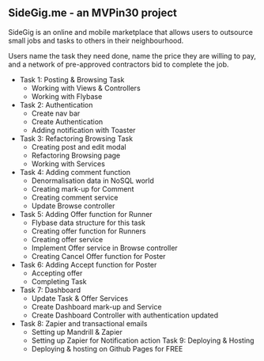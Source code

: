 SideGig.me - an MVPin30 project
-----------

SideGig is an online and mobile marketplace that allows users to outsource small jobs and tasks to others in their neighbourhood. 

Users name the task they need done, name the price they are willing to pay, and a network of pre-approved contractors bid to complete the job.


- Task 1: Posting & Browsing Task
  - Working with Views & Controllers
  - Working with Flybase
- Task 2: Authentication
  - Create nav bar
  - Create Authentication
  - Adding notification with Toaster
- Task 3: Refactoring Browsing Task
  - Creating post and edit modal
  - Refactoring Browsing page
  - Working with Services
- Task 4: Adding comment function
  - Denormalisation data in NoSQL world
  - Creating mark-up for Comment
  - Creating comment service
  - Update Browse controller
- Task 5: Adding Offer function for Runner
  - Flybase data structure for this task
  - Creating offer function for Runners
  - Creating offer service
  - Implement Offer service in Browse controller
  - Creating Cancel Offer function for Poster
- Task 6: Adding Accept function for Poster
  - Accepting offer
  - Completing Task
- Task 7: Dashboard
  - Update Task & Offer Services
  - Create Dashboard mark-up and Service
  - Create Dashboard Controller with authentication updated
- Task 8: Zapier and transactional emails
  - Setting up Mandrill & Zapier
  - Setting up Zapier for Notification action
Task 9: Deploying & Hosting
  - Deploying & hosting on Github Pages for FREE
